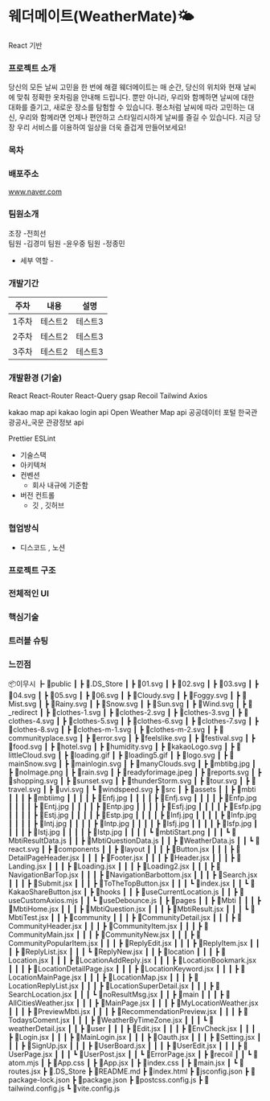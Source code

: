 # 웨더메이트(WeatherMate)🌤️

React 기반

### 프로젝트 소개

당신의 모든 날씨 고민을 한 번에 해결 웨더메이트는 매 순간, 당신의 위치와 현재 날씨에 맞춰 정확한 옷차림을 안내해 드립니다. 뿐만 아니라, 우리와 함께하면 날씨에 대한 대화를 즐기고, 새로운 장소를 탐험할 수 있습니다. 평소처럼 날씨에 따라 고민하는 대신, 우리와 함께라면 언제나 편안하고 스타일리시하게 날씨를 즐길 수 있습니다. 지금 당장 우리 서비스를 이용하여 일상을 더욱 즐겁게 만들어보세요!

### 목차

### 배포주소

www.naver.com

### 팀원소개

조장 -전희선  
팀원 -김경미
팀원 -윤우중
팀원 -정종민

- 세부 역할 -

### 개발기간

| 주차  | 내용    | 설명    |
| ----- | ------- | ------- |
| 1주차 | 테스트2 | 테스트3 |
| 2주차 | 테스트2 | 테스트3 |
| 3주차 | 테스트2 | 테스트3 |

### 개발환경 (기술)

React
React-Router
React-Query
gsap
Recoil
Tailwind
Axios

kakao map api
kakao login api
Open Weather Map api
공공데이터 포털 한국관광공사\_국문 관광정보 api

Prettier
ESLint

- 기술스택
- 아키텍쳐
- 컨벤션
  - 회사 내규에 기준함
- 버전 컨트롤
  - 깃 , 깃허브

### 협업방식

- 디스코드 , 노션

### 프로젝트 구조

### 전체적인 UI

### 핵심기술

### 트러블 슈팅

### 느낀점

📦이무시
┣ 📂public
┃ ┣ 📜.DS_Store
┃ ┣ 📜01.svg
┃ ┣ 📜02.svg
┃ ┣ 📜03.svg
┃ ┣ 📜04.svg
┃ ┣ 📜05.svg
┃ ┣ 📜06.svg
┃ ┣ 📜Cloudy.svg
┃ ┣ 📜Foggy.svg
┃ ┣ 📜Mist.svg
┃ ┣ 📜Rainy.svg
┃ ┣ 📜Snow.svg
┃ ┣ 📜Sun.svg
┃ ┣ 📜Wind.svg
┃ ┣ 📜_redirect
┃ ┣ 📜clothes-1.svg
┃ ┣ 📜clothes-2.svg
┃ ┣ 📜clothes-3.svg
┃ ┣ 📜clothes-4.svg
┃ ┣ 📜clothes-5.svg
┃ ┣ 📜clothes-6.svg
┃ ┣ 📜clothes-7.svg
┃ ┣ 📜clothes-8.svg
┃ ┣ 📜clothes-m-1.svg
┃ ┣ 📜clothes-m-2.svg
┃ ┣ 📜communityplace.svg
┃ ┣ 📜error.svg
┃ ┣ 📜feelslike.svg
┃ ┣ 📜festival.svg
┃ ┣ 📜food.svg
┃ ┣ 📜hotel.svg
┃ ┣ 📜humidity.svg
┃ ┣ 📜kakaoLogo.svg
┃ ┣ 📜littleCloud.svg
┃ ┣ 📜loading.gif
┃ ┣ 📜loading5.gif
┃ ┣ 📜logo.svg
┃ ┣ 📜mainSnow.svg
┃ ┣ 📜mainlogin.svg
┃ ┣ 📜manyClouds.svg
┃ ┣ 📜mbtibg.jpg
┃ ┣ 📜noImage.png
┃ ┣ 📜rain.svg
┃ ┣ 📜readyforimage.jpeg
┃ ┣ 📜reports.svg
┃ ┣ 📜shopping.svg
┃ ┣ 📜sunset.svg
┃ ┣ 📜thunderStorm.svg
┃ ┣ 📜tour.svg
┃ ┣ 📜travel.svg
┃ ┣ 📜uvi.svg
┃ ┗ 📜windspeed.svg
┣ 📂src
┃ ┣ 📂assets
┃ ┃ ┣ 📂mbti
┃ ┃ ┃ ┣ 📂mbtiimg
┃ ┃ ┃ ┃ ┣ 📜Enfj.jpg
┃ ┃ ┃ ┃ ┣ 📜Enfj.svg
┃ ┃ ┃ ┃ ┣ 📜Enfp.jpg
┃ ┃ ┃ ┃ ┣ 📜Entj.jpg
┃ ┃ ┃ ┃ ┣ 📜Entp.jpg
┃ ┃ ┃ ┃ ┣ 📜Esfj.jpg
┃ ┃ ┃ ┃ ┣ 📜Esfp.jpg
┃ ┃ ┃ ┃ ┣ 📜Estj.jpg
┃ ┃ ┃ ┃ ┣ 📜Estp.jpg
┃ ┃ ┃ ┃ ┣ 📜Infj.jpg
┃ ┃ ┃ ┃ ┣ 📜Infp.jpg
┃ ┃ ┃ ┃ ┣ 📜Intj.jpg
┃ ┃ ┃ ┃ ┣ 📜Intp.jpg
┃ ┃ ┃ ┃ ┣ 📜Isfj.jpg
┃ ┃ ┃ ┃ ┣ 📜Isfp.jpg
┃ ┃ ┃ ┃ ┣ 📜Istj.jpg
┃ ┃ ┃ ┃ ┣ 📜Istp.jpg
┃ ┃ ┃ ┃ ┗ 📜mbtiStart.png
┃ ┃ ┃ ┗ 📜MbtiResultData.js
┃ ┃ ┣ 📜MbtiQuestionData.js
┃ ┃ ┣ 📜WeatherData.js
┃ ┃ ┗ 📜react.svg
┃ ┣ 📂components
┃ ┃ ┣ 📂layout
┃ ┃ ┃ ┣ 📜Button.jsx
┃ ┃ ┃ ┣ 📜DetailPageHeader.jsx
┃ ┃ ┃ ┣ 📜Footer.jsx
┃ ┃ ┃ ┣ 📜Header.jsx
┃ ┃ ┃ ┣ 📜Landing.jsx
┃ ┃ ┃ ┣ 📜Loading.jsx
┃ ┃ ┃ ┣ 📜Loading2.jsx
┃ ┃ ┃ ┣ 📜NavigationBarTop.jsx
┃ ┃ ┃ ┣ 📜NavigationBarbottom.jsx
┃ ┃ ┃ ┣ 📜Search.jsx
┃ ┃ ┃ ┣ 📜Submit.jsx
┃ ┃ ┃ ┣ 📜ToTheTopButton.jsx
┃ ┃ ┃ ┗ 📜index.jsx
┃ ┃ ┗ 📜KakaoShareButton.jsx
┃ ┣ 📂hooks
┃ ┃ ┣ 📜useCurrentLocation.js
┃ ┃ ┣ 📜useCustomAxios.mjs
┃ ┃ ┗ 📜useDebounce.js
┃ ┣ 📂pages
┃ ┃ ┣ 📂Mbti
┃ ┃ ┃ ┣ 📜MbtiHome.jsx
┃ ┃ ┃ ┣ 📜MbtiQuestion.jsx
┃ ┃ ┃ ┣ 📜MbtiResult.jsx
┃ ┃ ┃ ┗ 📜MbtiTest.jsx
┃ ┃ ┣ 📂community
┃ ┃ ┃ ┣ 📜CommunityDetail.jsx
┃ ┃ ┃ ┣ 📜CommunityHeader.jsx
┃ ┃ ┃ ┣ 📜CommunityItem.jsx
┃ ┃ ┃ ┣ 📜CommunityMain.jsx
┃ ┃ ┃ ┣ 📜CommunityNew.jsx
┃ ┃ ┃ ┣ 📜CommunityPopularItem.jsx
┃ ┃ ┃ ┣ 📜ReplyEdit.jsx
┃ ┃ ┃ ┣ 📜ReplyItem.jsx
┃ ┃ ┃ ┣ 📜ReplyList.jsx
┃ ┃ ┃ ┗ 📜ReplyNew.jsx
┃ ┃ ┣ 📂location
┃ ┃ ┃ ┣ 📜Location.jsx
┃ ┃ ┃ ┣ 📜LocationAddReply.jsx
┃ ┃ ┃ ┣ 📜LocationBookmark.jsx
┃ ┃ ┃ ┣ 📜LocationDetailPage.jsx
┃ ┃ ┃ ┣ 📜LocationKeyword.jsx
┃ ┃ ┃ ┣ 📜LocationMainPage.jsx
┃ ┃ ┃ ┣ 📜LocationMap.jsx
┃ ┃ ┃ ┣ 📜LocationReplyList.jsx
┃ ┃ ┃ ┣ 📜LocationSuperDetail.jsx
┃ ┃ ┃ ┣ 📜SearchLocation.jsx
┃ ┃ ┃ ┗ 📜noResultMsg.jsx
┃ ┃ ┣ 📂main
┃ ┃ ┃ ┣ 📜AllCitiesWeather.jsx
┃ ┃ ┃ ┣ 📜MainPage.jsx
┃ ┃ ┃ ┣ 📜MyLocationWeather.jsx
┃ ┃ ┃ ┣ 📜PreviewMbti.jsx
┃ ┃ ┃ ┣ 📜RecommendationPreview.jsx
┃ ┃ ┃ ┣ 📜TodaysComent.jsx
┃ ┃ ┃ ┣ 📜WeatherByTimeZone.jsx
┃ ┃ ┃ ┗ 📜weatherDetail.jsx
┃ ┃ ┣ 📂user
┃ ┃ ┃ ┣ 📜Edit.jsx
┃ ┃ ┃ ┣ 📜EnvCheck.jsx
┃ ┃ ┃ ┣ 📜Login.jsx
┃ ┃ ┃ ┣ 📜MainLogin.jsx
┃ ┃ ┃ ┣ 📜Oauth.jsx
┃ ┃ ┃ ┣ 📜Setting.jsx
┃ ┃ ┃ ┣ 📜SignUp.jsx
┃ ┃ ┃ ┣ 📜UserBoard.jsx
┃ ┃ ┃ ┣ 📜UserEdit.jsx
┃ ┃ ┃ ┣ 📜UserPage.jsx
┃ ┃ ┃ ┗ 📜UserPost.jsx
┃ ┃ ┗ 📜ErrorPage.jsx
┃ ┣ 📂recoil
┃ ┃ ┗ 📜atom.mjs
┃ ┣ 📜App.css
┃ ┣ 📜App.jsx
┃ ┣ 📜index.css
┃ ┣ 📜main.jsx
┃ ┗ 📜routes.jsx
┣ 📜.DS_Store
┣ 📜README.md
┣ 📜index.html
┣ 📜jsconfig.json
┣ 📜package-lock.json
┣ 📜package.json
┣ 📜postcss.config.js
┣ 📜tailwind.config.js
┗ 📜vite.config.js
